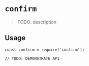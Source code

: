 # `confirm`

> TODO: description

## Usage

```
const confirm = require('confirm');

// TODO: DEMONSTRATE API
```
